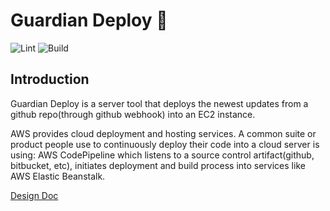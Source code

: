 # Guardian Deploy 🫡

![Lint](https://github.com/Proko-Tech/guardian-deploy/actions/workflows/lint.yml/badge.svg)
![Build](https://github.com/Proko-Tech/guardian-deploy/actions/workflows/node.js.yml/badge.svg)

## Introduction
Guardian Deploy is a server tool that deploys the newest updates from a github repo(through github webhook) into an EC2
instance.

AWS provides cloud deployment and hosting services. A common suite or product people use to continuously deploy their
code into a cloud server is using: AWS CodePipeline which listens to a source control artifact(github, bitbucket, etc),
initiates deployment and build process into services like AWS Elastic Beanstalk.

[Design Doc](https://docs.google.com/document/d/1BJuRVHccgxoZYrTCYMLjVhhjOGTlrSmhwRjgZ8Y3jeQ/edit?usp=sharing)
